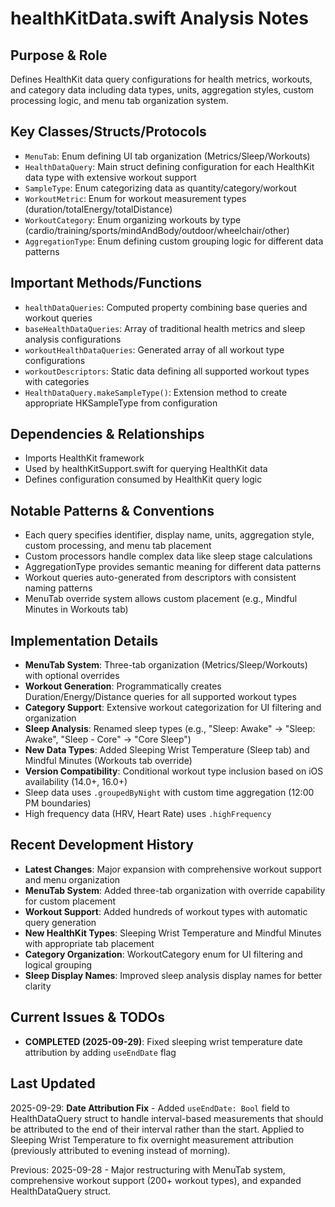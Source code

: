 # healthKitData.swift Analysis Notes

## Purpose & Role
Defines HealthKit data query configurations for health metrics, workouts, and category data including data types, units, aggregation styles, custom processing logic, and menu tab organization system.

## Key Classes/Structs/Protocols
- `MenuTab`: Enum defining UI tab organization (Metrics/Sleep/Workouts)
- `HealthDataQuery`: Main struct defining configuration for each HealthKit data type with extensive workout support
- `SampleType`: Enum categorizing data as quantity/category/workout
- `WorkoutMetric`: Enum for workout measurement types (duration/totalEnergy/totalDistance)
- `WorkoutCategory`: Enum organizing workouts by type (cardio/training/sports/mindAndBody/outdoor/wheelchair/other)
- `AggregationType`: Enum defining custom grouping logic for different data patterns

## Important Methods/Functions
- `healthDataQueries`: Computed property combining base queries and workout queries
- `baseHealthDataQueries`: Array of traditional health metrics and sleep analysis configurations
- `workoutHealthDataQueries`: Generated array of all workout type configurations
- `workoutDescriptors`: Static data defining all supported workout types with categories
- `HealthDataQuery.makeSampleType()`: Extension method to create appropriate HKSampleType from configuration

## Dependencies & Relationships
- Imports HealthKit framework
- Used by healthKitSupport.swift for querying HealthKit data
- Defines configuration consumed by HealthKit query logic

## Notable Patterns & Conventions
- Each query specifies identifier, display name, units, aggregation style, custom processing, and menu tab placement
- Custom processors handle complex data like sleep stage calculations
- AggregationType provides semantic meaning for different data patterns
- Workout queries auto-generated from descriptors with consistent naming patterns
- MenuTab override system allows custom placement (e.g., Mindful Minutes in Workouts tab)

## Implementation Details
- **MenuTab System**: Three-tab organization (Metrics/Sleep/Workouts) with optional overrides
- **Workout Generation**: Programmatically creates Duration/Energy/Distance queries for all supported workout types
- **Category Support**: Extensive workout categorization for UI filtering and organization
- **Sleep Analysis**: Renamed sleep types (e.g., "Sleep: Awake" → "Sleep: Awake", "Sleep - Core" → "Core Sleep")
- **New Data Types**: Added Sleeping Wrist Temperature (Sleep tab) and Mindful Minutes (Workouts tab override)
- **Version Compatibility**: Conditional workout type inclusion based on iOS availability (14.0+, 16.0+)
- Sleep data uses `.groupedByNight` with custom time aggregation (12:00 PM boundaries)
- High frequency data (HRV, Heart Rate) uses `.highFrequency`

## Recent Development History
- **Latest Changes**: Major expansion with comprehensive workout support and menu organization
- **MenuTab System**: Added three-tab organization with override capability for custom placement
- **Workout Support**: Added hundreds of workout types with automatic query generation
- **New HealthKit Types**: Sleeping Wrist Temperature and Mindful Minutes with appropriate tab placement
- **Category Organization**: WorkoutCategory enum for UI filtering and logical grouping
- **Sleep Display Names**: Improved sleep analysis display names for better clarity

## Current Issues & TODOs
- **COMPLETED (2025-09-29)**: Fixed sleeping wrist temperature date attribution by adding `useEndDate` flag

## Last Updated
2025-09-29: **Date Attribution Fix** - Added `useEndDate: Bool` field to HealthDataQuery struct to handle interval-based measurements that should be attributed to the end of their interval rather than the start. Applied to Sleeping Wrist Temperature to fix overnight measurement attribution (previously attributed to evening instead of morning).

Previous: 2025-09-28 - Major restructuring with MenuTab system, comprehensive workout support (200+ workout types), and expanded HealthDataQuery struct.